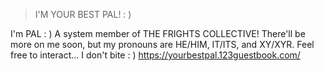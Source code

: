 > I'M YOUR BEST PAL! : )

I'm PAL : ) A system member of THE FRIGHTS COLLECTIVE! There'll be more on me soon, but my pronouns are HE/HIM, IT/ITS, and XY/XYR. Feel free to interact... I don't bite : )
https://yourbestpal.123guestbook.com/
<!---
PALPERCY/PALPERCY is a ✨ special ✨ repository because its `README.md` (this file) appears on your GitHub profile.
You can click the Preview link to take a look at your changes.
--->
